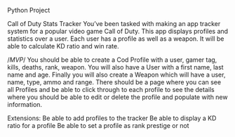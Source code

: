 Python Project

Call of Duty Stats Tracker You’ve been tasked with making an app tracker system for a popular video game Call of Duty. This app displays profiles and statistics over a user. Each user has a profile as well as a weapon. It will be able to calculate KD ratio and win rate.

/*MVP*/
You should be able to create a Cod Profile with a user, gamer tag, kills, deaths, rank, weapon. You will also have a User with a first name, last name and age. Finally you will also create a Weapon which will have a user, name, type, ammo and range.
There should be a page where you can see all Profiles and be able to click through to each profile to see the details where you should be able to edit or delete the profile and populate with new information.

Extensions: 
Be able to add profiles to the tracker 
Be able to display a KD ratio for a profile 
Be able to set a profile as rank prestige or not

